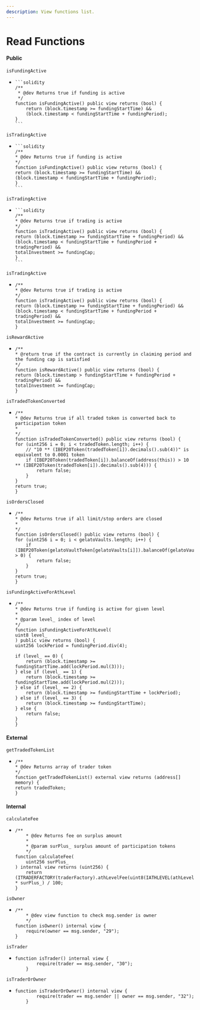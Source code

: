 ```yaml
---
description: View functions list.
---
```


# Read Functions

#### Public

```
isFundingActive
```

* ````solidity
  ```solidity
  /**
   * @dev Returns true if funding is active
   */
  function isFundingActive() public view returns (bool) {
      return (block.timestamp >= fundingStartTime) &&
      (block.timestamp < fundingStartTime + fundingPeriod);
  }
  ```
  ````

```
isTradingActive
```

* ````solidity
  ```solidity
  /**
  * @dev Returns true if funding is active
  */
  function isFundingActive() public view returns (bool) {
  return (block.timestamp >= fundingStartTime) &&
  (block.timestamp < fundingStartTime + fundingPeriod);
  }
  ```
  ````

```solidity
isTradingActive
```

* ````solidity
  ```solidity
  /**
  * @dev Returns true if trading is active
  */
  function isTradingActive() public view returns (bool) {
  return (block.timestamp >= fundingStartTime + fundingPeriod) &&
  (block.timestamp < fundingStartTime + fundingPeriod + tradingPeriod) &&
  totalInvestment >= fundingCap;
  }
  ```
  ````

```solidity
isTradingActive
```

* ```solidity
  /**
  * @dev Returns true if trading is active
  */
  function isTradingActive() public view returns (bool) {
  return (block.timestamp >= fundingStartTime + fundingPeriod) &&
  (block.timestamp < fundingStartTime + fundingPeriod + tradingPeriod) &&
  totalInvestment >= fundingCap;
  }
  ```

```solidity
isRewardActive
```

* ```solidity
  /**
  * @return true if the contract is currently in claiming period and the funding cap is satisfied
  */
  function isRewardActive() public view returns (bool) {
  return (block.timestamp > fundingStartTime + fundingPeriod + tradingPeriod) &&
  totalInvestment >= fundingCap;
  }
  ```

```solidity
isTradedTokenConverted
```

* ```solidity
  /**
  * @dev Returns true if all traded token is converted back to participation token
  *
  */
  function isTradedTokenConverted() public view returns (bool) {
  for (uint256 i = 0; i < tradedToken.length; i++) {
      // "10 ** (IBEP20Token(tradedToken[i]).decimals().sub(4))" is equivalent to 0.0001 token
      if (IBEP20Token(tradedToken[i]).balanceOf(address(this)) > 10 ** (IBEP20Token(tradedToken[i]).decimals().sub(4))) {
          return false;
      }
  }
  return true;
  }
  ```

```solidity
isOrdersClosed
```

* ```solidity
  /**
  * @dev Returns true if all limit/stop orders are closed
  *
  */
  function isOrdersClosed() public view returns (bool) {
  for (uint256 i = 0; i < gelatoVaults.length; i++) {
      if (IBEP20Token(gelatoVaultToken[gelatoVaults[i]]).balanceOf(gelatoVaults[i]) > 0) {
          return false;
      }
  }
  return true;
  }
  ```

```solidity
isFundingActiveForAthLevel
```

* ```solidity
  /**
  * @dev Returns true if funding is active for given level
  *
  * @param level_ index of level
  */
  function isFundingActiveForAthLevel(
  uint8 level_
  ) public view returns (bool) {
  uint256 lockPeriod = fundingPeriod.div(4);

  if (level_ == 0) {
      return (block.timestamp >= fundingStartTime.add(lockPeriod.mul(3)));
  } else if (level_ == 1) {
      return (block.timestamp >= fundingStartTime.add(lockPeriod.mul(2)));
  } else if (level_ == 2) {
      return (block.timestamp >= fundingStartTime + lockPeriod);
  } else if (level_ == 3) {
      return (block.timestamp >= fundingStartTime);
  } else {
      return false;
  }
  }
  ```

#### External

```solidity
getTradedTokenList
```

* ```solidity
  /**
  * @dev Returns array of trader token
  */
  function getTradedTokenList() external view returns (address[] memory) {
  return tradedToken;
  }
  ```

#### Internal

```solidity
calculateFee
```

* ```solidity
  /**
      * @dev Returns fee on surplus amount
      *
      * @param surPlus_ surplus amount of participation tokens
      */
  function calculateFee(
      uint256 surPlus_
  ) internal view returns (uint256) {
      return (ITRADERFACTORY(traderFactory).athLevelFee(uint8(IATHLEVEL(athLevel).athLevel(msg.sender))) * surPlus_) / 100;
  }
  ```

```solidity
isOwner
```

* ```solidity
  /**
      * @dev view function to check msg.sender is owner
      */
  function isOwner() internal view {
      require(owner == msg.sender, "29");
  }
  ```

```solidity
isTrader
```

* ```solidity
  function isTrader() internal view {
          require(trader == msg.sender, "30");
      }
  ```

```solidity
isTraderOrOwner
```

* ```solidity
  function isTraderOrOwner() internal view {
          require(trader == msg.sender || owner == msg.sender, "32");
      }
  ```
